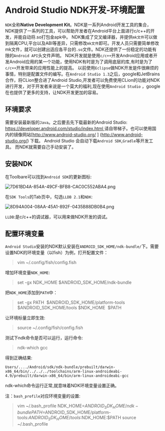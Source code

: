 
#  Android Studio NDK开发-环境配置
`NDK`全称**Native Development Kit**。NDK是一系列Android开发工具的集合，NDK提供了一系列的工具，可以帮助开发者在Android平台上面进行c/c++的开发，并能自动将.so打包金apk中。
NDK集成了交叉编译器，并提供`mk文件`可以做到隔离CPU,平台以及ABI等差异，只需修改`mk文件`即可。开发人员只需要简单修改mk文件，就可以创建出适应各平台的`.so`文件。NDK还提供了一份稳定的功能有限的`Android API`头文件声明。
NDK开发就是使用`c/c++`开发Android应用或者开发Android应用的某一个功能，使用NDK有时是为了调用底层的库,有时是为了`c/c++`开发带来的应用性能上的提高。
以前使用`Eclipse`做NDK开发是件很麻烦的事情，特别是配置文件的编写。在`Android Studio 1.3`之后，google和JetBrains合作，将CLion整合进了Android Studio,开发者可以免费使用CLion的功能对NDK进行开发，对于开发者来说是一个莫大的福利,现在使用`Android Studio` ，google在也提供了更多的支持，让NDK开发更加的容易。
## 环境要求
需要安装最新版的`Java`。之后要去先下载最新的Android Studio: [https://developer.android.com/studio/index.html ](https://developer.android.com/studio/index.html) 请自带梯子。也可以使用国内的镜像网站[http://www.android-studio.org/ ] (http://www.android-studio.org/) 下载。
Android Studio 会自动下载`Android SDK`,`Gradle`等开发工具。
而NDK就需要自己手动安装了。
## 安装NDK
在Toolbare可以找到`Android SDK`的更新图标:

![7D61BD4A-854A-49CF-BFB8-CAC0C552ABA4.png](http://upload-images.jianshu.io/upload_images/22188-429f1c728bf9e8a7.png?imageMogr2/auto-orient/strip%7CimageView2/2/w/1240)

在`SDK Tools`的Tab页中，勾选`LLDB 2.1`和`NDK`:

![8D94A004-08AA-45A1-892F-0435B88DB0B4.png](http://upload-images.jianshu.io/upload_images/22188-c35e90f554218376.png?imageMogr2/auto-orient/strip%7CimageView2/2/w/1240)

`LLDB`:是c/c++的调试器，可以用来做NDK开发的调试。


## 配置环境变量
`Android Studio`安装的NDK默认安装在`ANDROID_SDK_HOME/ndk-bundle/`下。需要设置NDK的环境变量（以fish）为例，打开配置文件：
>vim ~/.config/fish/config.fish

增加环境变量`NDK_HOME`:
>set -gx NDK_HOME $ANDROID_SDK_HOME/ndk-bundle

把`NDK_HOME`添加到`PATH`中：
>set -gx PATH  $ANDROID_SDK_HOME/platform-tools $ANDROID_SDK_HOME/tools $NDK_HOME  $PATH

让环境标量立即生效:
>source ~/.config/fish/config.fish

测试下ndk命令是否可以运行，运行命令:
>ndk-which gcc

得到正确结果:

    Users/..../Android/sdk/ndk-bundle/prebuilt/darwin-x86_64/bin/../../../toolchains/arm-linux-androideabi-4.9/prebuilt/darwin-x86_64/bin/arm-linux-androideabi-gcc

ndk-which命令运行正常,就意味着NDK环境变量设置正确。

注：`bash_profile`对应环境变量的设置:
>vim ~/.bash_profile
NDK_HOME=$ANDROID_SDK_HOME/ndk-bundle
PATH=$ANDROID_SDK_HOME/platform-tools:$ANDROID_SDK_HOME/tools:$NDK_HOME:$PATH
source ~/.bash_profile



